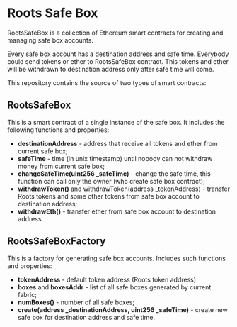 # Roots Safe Box
RootsSafeBox is a collection of Ethereum smart contracts for creating and managing safe box accounts.

Every safe box account has a destination address and safe time.
Everybody could send tokens or ether to RootsSafeBox contract. This tokens and ether will be withdrawn to destination address only after safe time will come.

This repository contains the source of two types of smart contracts:

## RootsSafeBox
This is a smart contract of a single instance of the safe box.
It includes the following functions and properties:

 - **destinationAddress** - address that receive all tokens and ether from current safe box;
 - **safeTime** - time (in unix timestamp) until nobody can not withdraw money  from current safe box;
 - **changeSafeTime(uint256 _safeTime)** - change the safe time, this function can call only the owner (who create safe box contract);
 - **withdrawToken()** and withdrawToken(address _tokenAddress) - transfer Roots tokens and some other tokens from safe box account to destination address;
 - **withdrawEth()** - transfer ether from safe box account to destination address.

## RootsSafeBoxFactory
This is a factory for generating safe box accounts.
Includes such functions and properties:

 - **tokenAddress** - default token address (Roots token address)
 - **boxes** and **boxesAddr** - list of all safe boxes generated by current fabric;
 - **numBoxes()** - number of all safe boxes;
 - **create(address _destinationAddress, uint256 _safeTime)** - create new safe box for destination address and safe time.

